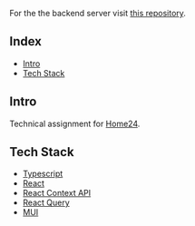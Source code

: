 For the the backend server visit [this repository](https://github.com/iding-ir/home24-server).

## Index

- [Intro](#intro)
- [Tech Stack](#tech-stack)

## Intro

Technical assignment for [Home24](https://home24.de).

## Tech Stack

- [Typescript](https://www.typescriptlang.org/)
- [React](https://reactjs.org)
- [React Context API](https://reactjs.org/docs/context.html)
- [React Query](https://react-query.tanstack.com)
- [MUI](https://mui.com)
